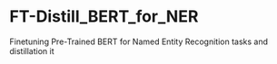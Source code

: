 # FT-Distill_BERT_for_NER
Finetuning Pre-Trained BERT for Named Entity Recognition tasks and distillation it
